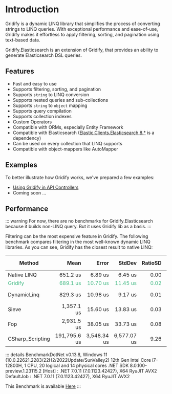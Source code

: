 # Introduction

Gridify is a dynamic LINQ library that simplifies the process of converting strings to LINQ queries. With exceptional
performance and ease-of-use, Gridify makes it effortless to apply filtering, sorting, and pagination using text-based
data.

Gridify.Elasticsearch is an extension of Gridify, that provides an ability to generate Elasticsearch DSL queries.

## Features

- Fast and easy to use
- Supports filtering, sorting, and pagination
- Supports `string` to LINQ conversion
- Supports nested queries and sub-collections
- Supports `string` to `object` mapping
- Supports query compilation
- Supports collection indexes
- Custom Operators
- Compatible with ORMs, especially Entity Framework
- Compatible with
  Elasticsearch ([Elastic.Clients.Elasticsearch 8.*](https://www.nuget.org/packages/Elastic.Clients.Elasticsearch) is a
  dependency)
- Can be used on every collection that LINQ supports
- Compatible with object-mappers like AutoMapper

## Examples

To better illustrate how Gridify works, we've prepared a few examples:

- [Using Gridify in API Controllers](../example/api-controller.md)
- Coming soon ...

## Performance

::: warning
For now, there are no benchmarks for Gridify.Elasticsearch because it builds non-LINQ query. But it uses Gridify lib as
a basis.
:::

Filtering can be the most expensive feature in Gridify. The following benchmark compares filtering in the most
well-known dynamic LINQ libraries. As you can see, Gridify has the closest result to native LINQ:

| Method           |         Mean |       Error |      StdDev | RatioSD |   Allocated | Alloc Ratio |
|------------------|-------------:|------------:|------------:|--------:|------------:|------------:|
| Native LINQ      |     651.2 us |     6.89 us |     6.45 us |    0.00 |    32.74 KB |        1.00 |
| Gridify          |     689.1 us |    10.70 us |    11.45 us |    0.02 |    36.85 KB |        1.13 |
| DynamicLinq      |     829.3 us |    10.98 us |     9.17 us |    0.01 |   119.29 KB |        3.64 |
| Sieve            |   1,357.1 us |    15.60 us |    13.83 us |    0.03 |    54.03 KB |        1.65 |
| Fop              |   2,931.5 us |    38.05 us |    33.73 us |    0.08 |    322.9 KB |        9.86 |
| CSharp_Scripting | 191,795.6 us | 3,548.34 us | 6,577.07 us |    9.26 | 23697.48 KB |      723.87 |

::: details
BenchmarkDotNet v0.13.8, Windows 11 (10.0.22621.2283/22H2/2022Update/SunValley2)
12th Gen Intel Core i7-12800H, 1 CPU, 20 logical and 14 physical cores
.NET SDK 8.0.100-preview.1.23115.2
[Host]     : .NET 7.0.11 (7.0.1123.42427), X64 RyuJIT AVX2
DefaultJob : .NET 7.0.11 (7.0.1123.42427), X64 RyuJIT AVX2

This Benchmark is
available [Here](https://github.com/alirezanet/Gridify/blob/master/benchmark/LibraryComparisionFilteringBenchmark.cs)
:::


<style scoped>
   tr:nth-child(2) {
      color: #42b983;
   }
</style>
